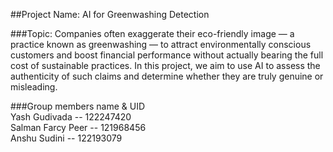 ##Project Name: AI for Greenwashing Detection

###Topic:
Companies often exaggerate their eco-friendly image — a practice known as greenwashing — to attract environmentally conscious customers and boost financial performance without actually bearing the full cost of sustainable practices. In this project, we aim to use AI to assess the authenticity of such claims and determine whether they are truly genuine or misleading.
 

###Group members name & UID
<br>Yash Gudivada -- 122247420
<br>Salman Farcy Peer -- 121968456
<br>Anshu Sudini -- 122193079
